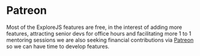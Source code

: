 # Patreon

Most of the ExploreJS features are free, in the interest of adding more features, attracting senior devs for office hours and facilitating more 1 to 1 mentoring sessions we are also seeking financial contributions via [Patreon](https://www.patreon.com/NickFoden) so we can have time to develop features.
